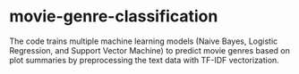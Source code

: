 # movie-genre-classification
The code trains multiple machine learning models (Naive Bayes, Logistic Regression, and Support Vector Machine) to predict movie genres based on plot summaries by preprocessing the text data with TF-IDF vectorization.
